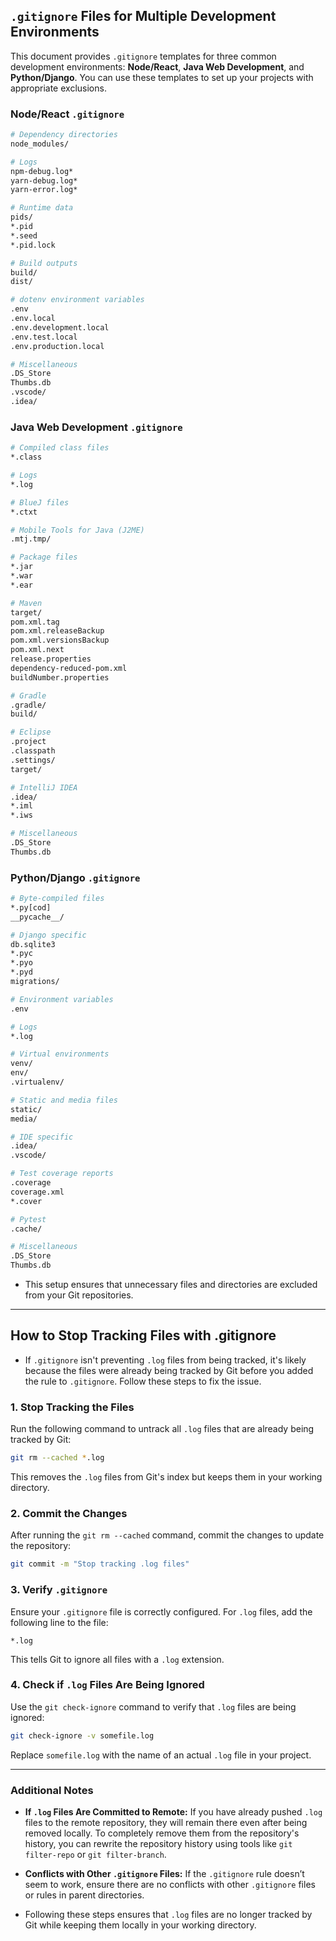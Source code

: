 ## `.gitignore` Files for Multiple Development Environments

This document provides `.gitignore` templates for three common development environments: **Node/React**, **Java Web Development**, and **Python/Django**. You can use these templates to set up your projects with appropriate exclusions.

### Node/React `.gitignore`
```bash
# Dependency directories
node_modules/

# Logs
npm-debug.log*
yarn-debug.log*
yarn-error.log*

# Runtime data
pids/
*.pid
*.seed
*.pid.lock

# Build outputs
build/
dist/

# dotenv environment variables
.env
.env.local
.env.development.local
.env.test.local
.env.production.local

# Miscellaneous
.DS_Store
Thumbs.db
.vscode/
.idea/
```

### Java Web Development `.gitignore`
```bash
# Compiled class files
*.class

# Logs
*.log

# BlueJ files
*.ctxt

# Mobile Tools for Java (J2ME)
.mtj.tmp/

# Package files
*.jar
*.war
*.ear

# Maven
target/
pom.xml.tag
pom.xml.releaseBackup
pom.xml.versionsBackup
pom.xml.next
release.properties
dependency-reduced-pom.xml
buildNumber.properties

# Gradle
.gradle/
build/

# Eclipse
.project
.classpath
.settings/
target/

# IntelliJ IDEA
.idea/
*.iml
*.iws

# Miscellaneous
.DS_Store
Thumbs.db
```

### Python/Django `.gitignore`
```bash
# Byte-compiled files
*.py[cod]
__pycache__/

# Django specific
db.sqlite3
*.pyc
*.pyo
*.pyd
migrations/

# Environment variables
.env

# Logs
*.log

# Virtual environments
venv/
env/
.virtualenv/

# Static and media files
static/
media/

# IDE specific
.idea/
.vscode/

# Test coverage reports
.coverage
coverage.xml
*.cover

# Pytest
.cache/

# Miscellaneous
.DS_Store
Thumbs.db
```
- This setup ensures that unnecessary files and directories are excluded from your Git repositories.
---

## How to Stop Tracking Files with .gitignore

- If `.gitignore` isn't preventing `.log` files from being tracked, it's likely because the files were already being tracked by Git before you added the rule to `.gitignore`. Follow these steps to fix the issue.

### 1. Stop Tracking the Files
Run the following command to untrack all `.log` files that are already being tracked by Git:

```bash
git rm --cached *.log
```

This removes the `.log` files from Git's index but keeps them in your working directory.

### 2. Commit the Changes
After running the `git rm --cached` command, commit the changes to update the repository:

```bash
git commit -m "Stop tracking .log files"
```

### 3. Verify `.gitignore`
Ensure your `.gitignore` file is correctly configured. For `.log` files, add the following line to the file:

```
*.log
```

This tells Git to ignore all files with a `.log` extension.

### 4. Check if `.log` Files Are Being Ignored
Use the `git check-ignore` command to verify that `.log` files are being ignored:

```bash
git check-ignore -v somefile.log
```

Replace `somefile.log` with the name of an actual `.log` file in your project.

---

### Additional Notes

- **If `.log` Files Are Committed to Remote:**
  If you have already pushed `.log` files to the remote repository, they will remain there even after being removed locally. To completely remove them from the repository's history, you can rewrite the repository history using tools like `git filter-repo` or `git filter-branch`.

- **Conflicts with Other `.gitignore` Files:**
  If the `.gitignore` rule doesn’t seem to work, ensure there are no conflicts with other `.gitignore` files or rules in parent directories.

- Following these steps ensures that `.log` files are no longer tracked by Git while keeping them locally in your working directory.

